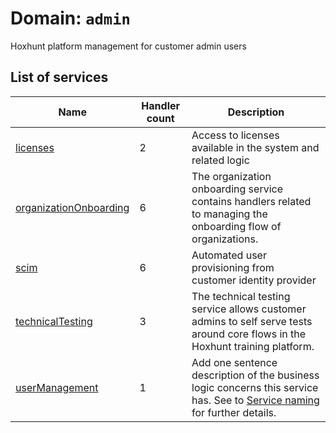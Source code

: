 # Domain: `admin`

<!--- #region short-description --->

Hoxhunt platform management for customer admin users

<!--- #endregion short-description --->
<!--- DO NOT EDIT UNDER THIS LINE, AUTOGENERATED CONTENT --->

<!---
 The table is generated with a script that is run after handlertree generation.
 You can run the generation manually by running `yarn generate:handlerdocs`
--->

## List of services

| Name                                                         | Handler count | Description                                                                                                                                          |
| ------------------------------------------------------------ | ------------- | ---------------------------------------------------------------------------------------------------------------------------------------------------- |
| [licenses](./licenses/README.md)                             | 2             | Access to licenses available in the system and related logic                                                                                         |
| [organizationOnboarding](./organizationOnboarding/README.md) | 6             | The organization onboarding service contains handlers related to managing the onboarding flow of organizations.                                      |
| [scim](./scim/README.md)                                     | 6             | Automated user provisioning from customer identity provider                                                                                          |
| [technicalTesting](./technicalTesting/README.md)             | 3             | The technical testing service allows customer admins to self serve tests around core flows in the Hoxhunt training platform.                         |
| [userManagement](./userManagement/README.md)                 | 1             | Add one sentence description of the business logic concerns this service has. See to [Service naming](../../README.md#Services) for further details. |
